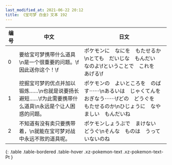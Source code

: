 ```yaml
---
last_modified_at: 2021-06-22 20:12
title: 《宝可梦 白金》文本 192
---
```

| 编号 | 中文 | 日文 |
| ---- | ---- | ---- |
| 0 | 要给宝可梦携带什么道具\n是一个很重要的问题。\f因此送你这个！\f | ポケモンに　なにを　もたせるか\nとても　だいじな　もんだい　なのよ\fということで　これを　あげる\f |
| 1 | 挖掘宝可梦的优点并加以锻炼……\n也就是说要扬长避短……\f为此需要携带什么道具\n永远是个让人困惑的问题。 | ポケモンの　よいところを　のばす⋯⋯\nあるいは　じゃくてんを　おぎなう⋯⋯\fどの　どうぐを　もたせるのか\nひじょうに　なやましい　もんだいね |
| 2 | 不知道有没有卖只要携带着，\n就能在宝可梦对战中永远不败的道具呢。 | ポケモンしょうぶで　まけない　どうぐ\nそんな　ものは　うっていないのね |
{: .table .table-bordered .table-hover .xz-pokemon-text .xz-pokemon-text-Pt }